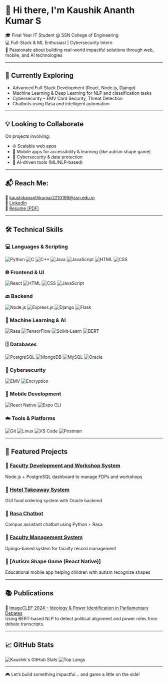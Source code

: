 # 👋 Hi there, I'm Kaushik Ananth Kumar S
🎓 Final Year IT Student @ SSN College of Engineering  
💻 Full-Stack & ML Enthusiast | Cybersecurity Intern  
🌟 Passionate about building real-world impactful solutions through web, mobile, and AI technologies

---

## 🌱 Currently Exploring
- Advanced Full-Stack Development (React, Node.js, Django)
- Machine Learning & Deep Learning for NLP and classification tasks
- Cybersecurity – EMV Card Security, Threat Detection
- Chatbots using Rasa and intelligent automation

---

## 💡 Looking to Collaborate
On projects involving:
- 🌐 Scalable web apps
- 📱 Mobile apps for accessibility & learning (like autism shape game)
- 🔐 Cybersecurity & data protection
- 🤖 AI-driven tools (ML/NLP-based)

---

## 📬 Reach Me:
📧 kaushikananthkumar2210199@ssn.edu.in  
🔗 [LinkedIn](https://www.linkedin.com/in/s-kaushik-ananth-kumar/)  
📄 [Resume (PDF)](./Resume.pdf)

---

## 🛠 Technical Skills

### 💻 Languages & Scripting
![Python](https://img.shields.io/badge/Code-Python-blue)
![C](https://img.shields.io/badge/Code-C-darkblue)
![C++](https://img.shields.io/badge/Code-C++-orange)
![Java](https://img.shields.io/badge/Code-Java-red)
![JavaScript](https://img.shields.io/badge/Code-JavaScript-yellow)
![HTML](https://img.shields.io/badge/Code-HTML-orange)
![CSS](https://img.shields.io/badge/Code-CSS-blue)

### 🌐 Frontend & UI
![React](https://img.shields.io/badge/Frontend-React-blue)
![HTML](https://img.shields.io/badge/Frontend-HTML5-orange)
![CSS](https://img.shields.io/badge/Frontend-CSS3-blue)
![JavaScript](https://img.shields.io/badge/Frontend-JavaScript-yellow)

### 🔙 Backend
![Node.js](https://img.shields.io/badge/Backend-Node.js-green)
![Express.js](https://img.shields.io/badge/Backend-Express-black)
![Django](https://img.shields.io/badge/Backend-Django-darkgreen)
![Flask](https://img.shields.io/badge/Backend-Flask-lightgrey)

### 🧠 Machine Learning & AI
![Rasa](https://img.shields.io/badge/Chatbot-Rasa-purple)
![TensorFlow](https://img.shields.io/badge/ML-TensorFlow-orange)
![Scikit-Learn](https://img.shields.io/badge/ML-Scikit--Learn-yellow)
![BERT](https://img.shields.io/badge/NLP-BERT-blue)

### 🗄️ Databases
![PostgreSQL](https://img.shields.io/badge/DB-PostgreSQL-blue)
![MongoDB](https://img.shields.io/badge/DB-MongoDB-green)
![MySQL](https://img.shields.io/badge/DB-MySQL-lightblue)
![Oracle](https://img.shields.io/badge/DB-Oracle-red)

### 🔐 Cybersecurity
![EMV](https://img.shields.io/badge/Security-EMV%20Card-blue)
![Encryption](https://img.shields.io/badge/Security-Encryption-green)

### 📱 Mobile Development
![React Native](https://img.shields.io/badge/Mobile-React%20Native-blue)
![Expo CLI](https://img.shields.io/badge/Tool-Expo-009688)

### ☁️ Tools & Platforms
![Git](https://img.shields.io/badge/Tool-Git-red)
![Linux](https://img.shields.io/badge/OS-Linux-yellow)
![VS Code](https://img.shields.io/badge/IDE-VS%20Code-blue)
![Postman](https://img.shields.io/badge/Tool-Postman-orange)

---

## 🔗 Featured Projects

### 🔹 [Faculty Development and Workshop System](https://github.com/SKaushikAK/Faculty-Development-Program)
Node.js + PostgreSQL dashboard to manage FDPs and workshops

### 🔹 [Hotel Takeaway System](https://github.com/SKaushikAK/Hotel-Takeaway-Service)
GUI food ordering system with Oracle backend

### 🔹 [Rasa Chatbot](https://github.com/SKaushikAK/Rasa)
Campus assistant chatbot using Python + Rasa

### 🔹 [Faculty Management System](https://github.com/SKaushikAK/Faculty-Management-System)
Django-based system for faculty record management

### 🔹 [Autism Shape Game (React Native)]
Educational mobile app helping children with autism recognize shapes

---

## 📚 Publications

📝 [ImageCLEF 2024 – Ideology & Power Identification in Parliamentary Debates](https://www.imageclef.org/2024)  
Using BERT-based NLP to detect political alignment and power roles from debate transcripts.

---

## 📈 GitHub Stats

![Kaushik's GitHub Stats](https://github-readme-stats.vercel.app/api?username=SKaushikAK&show_icons=true&theme=radical)
![Top Langs](https://github-readme-stats.vercel.app/api/top-langs/?username=SKaushikAK&layout=compact&theme=radical)

---

🎮 Let’s build something impactful… and game a little on the side!
